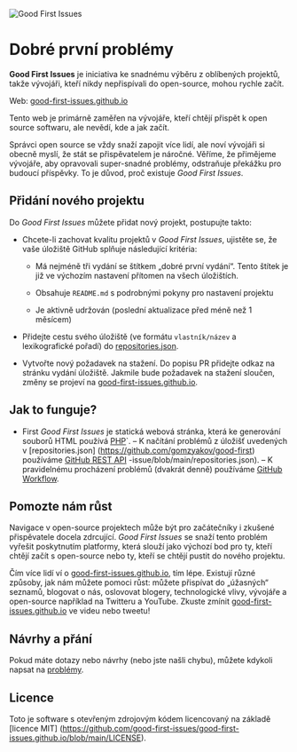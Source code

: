 ![Good First Issues](https://github.com/Krishna01work/good-first-issues.github.io/blob/f5ac4b7f8543913637057e166638f1735512434c/assets/github/social-preview.png)

# Dobré první problémy

**Good First Issues** je iniciativa ke snadnému výběru z oblíbených projektů, takže vývojáři, kteří nikdy nepřispívali do open-source, mohou rychle začít.

Web: [good-first-issues.github.io](https://good-first-issues.github.io)

Tento web je primárně zaměřen na vývojáře, kteří chtějí přispět k open source softwaru, ale nevědí, kde a jak začít.

Správci open source se vždy snaží zapojit více lidí, ale noví vývojáři si obecně myslí, že stát se přispěvatelem je náročné. Věříme, že přimějeme vývojáře, aby opravovali super-snadné problémy, odstraňuje překážku pro budoucí příspěvky. To je důvod, proč existuje *Good First Issues*.

## Přidání nového projektu

Do *Good First Issues* můžete přidat nový projekt, postupujte takto:

- Chcete-li zachovat kvalitu projektů v *Good First Issues*, ujistěte se, že vaše úložiště GitHub splňuje následující kritéria:

     - Má nejméně tři vydání se štítkem „dobré první vydání“. Tento štítek je již ve výchozím nastavení přítomen na všech úložištích.

     - Obsahuje `README.md` s podrobnými pokyny pro nastavení projektu

     - Je aktivně udržován (poslední aktualizace před méně než 1 měsícem)

- Přidejte cestu svého úložiště (ve formátu `vlastník/název` a lexikografické pořadí) do [repositories.json](https://github.com/gomzyakov/good-first-issue/blob/main/repositories.json).

- Vytvořte nový požadavek na stažení. Do popisu PR přidejte odkaz na stránku vydání úložiště. Jakmile bude požadavek na stažení sloučen, změny se projeví na [good-first-issues.github.io](https://good-first-issues.github.io).

## Jak to funguje?

- First *Good First Issues* je statická webová stránka, která ke generování souborů HTML používá [PHP](https://www.php.net)`.
– K načítání problémů z úložišť uvedených v [repositories.json] (https://github.com/gomzyakov/good-first) používáme [GitHub REST API](https://docs.github.com/en/rest) -issue/blob/main/repositories.json).
– K pravidelnému procházení problémů (dvakrát denně) používáme [GitHub Workflow](https://docs.github.com/en/actions/using-workflows).

## Pomozte nám růst

Navigace v open-source projektech může být pro začátečníky i zkušené přispěvatele docela zdrcující. *Good First Issues* se snaží tento problém vyřešit poskytnutím platformy, která slouží jako výchozí bod pro ty, kteří chtějí začít s open-source nebo ty, kteří se chtějí pustit do nového projektu.

Čím více lidí ví o [good-first-issues.github.io](https://good-first-issues.github.io), tím lépe. Existují různé způsoby, jak nám můžete pomoci růst: můžete přispívat do „úžasných“ seznamů, blogovat o nás, oslovovat blogery, technologické vlivy, vývojáře a open-source například na Twitteru a YouTube. Zkuste zmínit [good-first-issues.github.io](https://good-first-issues.github.io) ve videu nebo tweetu!

## Návrhy a přání

Pokud máte dotazy nebo návrhy (nebo jste našli chybu), můžete kdykoli napsat na [problémy](https://github.com/good-first-issues/good-first-issues.github.io/issues).

## Licence

Toto je software s otevřeným zdrojovým kódem licencovaný na základě [licence MIT] (https://github.com/good-first-issues/good-first-issues.github.io/blob/main/LICENSE).